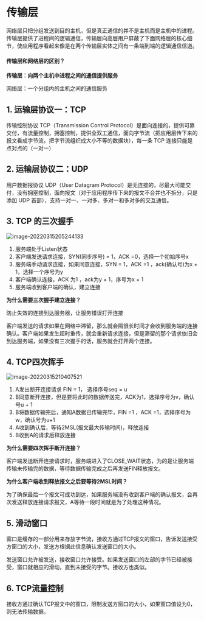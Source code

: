 # 传输层

网络层只把分组发送到目的主机，但是真正通信的并不是主机而是主机中的进程。传输层提供了进程间的逻辑通信，传输层向高层用户屏蔽了下面网络层的核心细节，使应用程序看起来像是在两个传输层实体之间有一条端到端的逻辑通信信道。

#### **传输层和网络层的区别？**

**传输层：向两个主机中进程之间的通信提供服务**

网络层：一个分组内的主机之间的通信服务



## 1.	运输层协议一：TCP

传输控制协议 TCP（Transmission Control Protocol）是面向连接的，提供可靠交付，有流量控制，拥塞控制，提供全双工通信，面向字节流（把应用层传下来的报文看成字节流，把字节流组织成大小不等的数据块），每一条 TCP 连接只能是点对点的（一对一）

## 2.	运输层协议二：UDP

用户数据报协议 UDP（User Datagram Protocol）是无连接的，尽最大可能交付，没有拥塞控制，面向报文（对于应用程序传下来的报文不合并也不拆分，只是添加 UDP 首部），支持一对一、一对多、多对一和多对多的交互通信。



## 3.	TCP 的三次握手

![image-20220315205244133](D:\Blog\My-Blog\image\http01_3)

1. 服务端处于Listen状态
2. 客户端发送请求连接，SYN(同步序号) = 1，ACK =0，选择一个初始序号x
3. 服务端手动请求连接，如果同意连接，SYN = 1，ACK =1 ，ack(确认号)为x + 1，选择一个序号为y
4. 客户端确认连接，ACK 为1 ，ack为y + 1，序号为x + 1
5. 服务端收到客户端的确认，建立连接



**为什么需要三次握手建立连接？**

防止失效的连接到达服务器，让服务错误打开连接

客户端发送的请求如果在网络中滞留，那么就会隔很长时间才会收到服务端的连接确认。客户端如果发生超时重传，就会重新请求连接，但是滞留的那个请求依旧会到达服务端，如果没有三次握手的话，服务就会打开两个连接。





## 4.	TCP四次挥手

![image-20220315210407521](D:\Blog\My-Blog\image\http01_4)

1. A发出断开连接请求 FIN = 1， 选择序号seq = u
2. B同意断开连接，但是要将此时的数据传送完，ACK为1，选择序号为v，确认号u + 1
3. B将数据传输完后，通知A数据已传输完毕，FIN =1 ，ACK =1，选择序号为w，确认号为u+1
4. A收到确认后，等待2MSL(报文最大传输时间)，释放连接
5. B收到A的请求后释放连接



**为什么需要四次挥手断开连接？**

客户端发送断开连接请求时，服务端进入了CLOSE_WAIT状态，为的是让服务端传输未传输完的数据，等待数据传输完成之后再发送FIN释放报文。



**为什么客户端收到释放报文之后要等待2MSL时间？**

为了确保最后一个报文可成功到达，如果服务端没有收到客户端的确认报文，会再次发送释放连接请求报文，A等待一段时间就是为了处理这种情况。



## 5.	滑动窗口

窗口是缓存的一部分用来存放字节流，接收方通过TCP报文的窗口，告诉发送接受方窗口的大小，发送方根据此信息确认发送窗口的大小。

发送窗口允许被发送，接收窗口允许接受。如果发送窗口的左部的字节已经被接受，窗口就相应的滑动，直到未接受的字节。接收方也类似。



## 6.	TCP流量控制

接收方通过确认TCP报文中的窗口，限制发送方窗口的大小，如果窗口值设为0，则无法传输数据。

